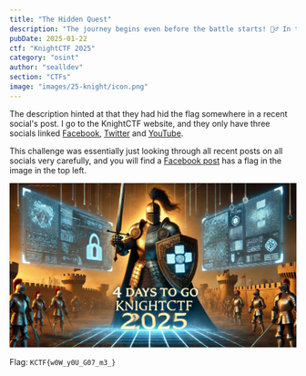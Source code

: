 ```yaml
---
title: "The Hidden Quest"
description: "The journey begins even before the battle starts! 🕵️‍♂️ In the world of knights and hackers, not everything is as it seems. Somewhere in our recent posts, a secret lies hidden, waiting to be discovered. 🕵️‍♂️ Look closer, think sharper, and let your curiosity guide you. The answer is out there – will you find it?\n🛡️ Flag Format : `KCTF{s0mething_here}`"
pubDate: 2025-01-22
ctf: "KnightCTF 2025"
category: "osint"
author: "sealldev"
section: "CTFs"
image: "images/25-knight/icon.png"
---
```




The description hinted at that they had hid the flag somewhere in a recent social's post. I go to the KnightCTF website, and they only have three socials linked [Facebook](https://www.facebook.com/kn16h75qu4d), [Twitter](https://twitter.com/kn16h75qu4d) and [YouTube](https://www.youtube.com/knightsquad).

This challenge was essentially just looking through all recent posts on all socials very carefully, and you will find a [Facebook post](https://www.facebook.com/photo/?fbid=603615618984074&set=ecnf.100080069238184) has a flag in the image in the top left.

![osintimage.png](images/25-knight/osintimage.png)

Flag: `KCTF{w0W_y0U_G07_m3_}`
